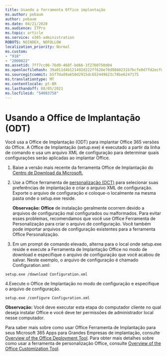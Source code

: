 ```yaml
---
title: Usando a ferramenta Office implantação
ms.author: pebaum
author: pebaum
ms.date: 04/21/2020
ms.audience: ITPro
ms.topic: article
ms.service: o365-administration
ROBOTS: NOINDEX, NOFOLLOW
localization_priority: Normal
ms.custom:
- "918"
- "2000022"
ms.assetid: 7ff7cc06-76d0-468f-bd66-3f2760750d04
ms.openlocfilehash: 39a011d4b121492d222ff620e70d9860231b7bcfe0d7fd2ecfd93de1ef502f5f
ms.sourcegitcommit: b5f7da89a650d2915dc652449623c78be6247175
ms.translationtype: MT
ms.contentlocale: pt-BR
ms.lasthandoff: 08/05/2021
ms.locfileid: "54083758"
---
```

# <a name="using-the-office-deployment-tool-odt"></a>Usando a Office de Implantação (ODT)

Você usa a Office de Implantação (ODT) para implantar Office 365 versões do Office. A Office de Implantação (setup.exe) é executado a partir da linha de comando e usa um arquivo XML de configuração para determinar quais configurações serão aplicadas ao implantar Office.
  
1. Baixe a versão mais recente da ferramenta Office de Implantação do [Centro de Download da Microsoft.](https://go.microsoft.com/fwlink/p/?LinkID=626065)

2. Use a Office ferramenta de [personalização (OCT)](https://config.office.com) para selecionar suas preferências de implantação e criar o arquivo XML de configuração. Exporte o arquivo de configuração e coloque-o localmente na mesma pasta onde o setup.exe reside.

    **Observação: Office** de instalação geralmente ocorrem devido a arquivos de configuração mal configurados ou malformados. Para evitar esses problemas, recomendamos que você use Office Ferramenta de Personalização para criar o arquivo de configuração. Você também pode importar arquivos de configuração existentes para a ferramenta Office Personalização.

3. Em um prompt de comando elevado, alterna para o local onde setup.exe reside e execute a Ferramenta de Implantação Office no modo de download e especifique o arquivo de configuração que você acabou de salvar. Neste exemplo, o arquivo de configuração é chamado Configuration.xml:

```setup.exe /download Configuration.xml```

4.Execute o Office de Implantação no modo de configuração e especifique o arquivo de configuração.

```setup.exe /configure Configuration.xml```

**Observação:** Você deve executar esta etapa do computador cliente no qual deseja instalar Office e você deve ter permissões de administrador local nesse computador.

Para saber mais sobre como usar Office Ferramenta de Implantação para seus Microsoft 365 Apps para Grandes Empresas de implantação, consulte [Overview of the Office Deployment Tool](https://docs.microsoft.com/deployoffice/overview-office-deployment-tool). Para obter mais detalhes sobre como usar a ferramenta de personalização Office, consulte [Overview of the Office Customization Tool](https://docs.microsoft.com/DeployOffice/overview-of-the-office-customization-tool-for-click-to-run).
